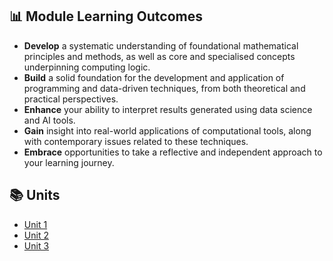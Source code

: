 ##  📊 Module Learning Outcomes

- **Develop** a systematic understanding of foundational mathematical principles and methods, as well as core and specialised concepts underpinning computing logic.
- **Build** a solid foundation for the development and application of programming and data-driven techniques, from both theoretical and practical perspectives.
- **Enhance** your ability to interpret results generated using data science and AI tools.
- **Gain** insight into real-world applications of computational tools, along with contemporary issues related to these techniques.
- **Embrace** opportunities to take a reflective and independent approach to your learning journey.

## 📚 Units

- [Unit 1](https://sjackson-DS25.github.io/module%202/unit1.html)
- [Unit 2](https://sjackson-DS25.github.io/module%202/unit2.html)
- [Unit 3](https://sjackson-DS25.github.io/module%202/unit3.html)
